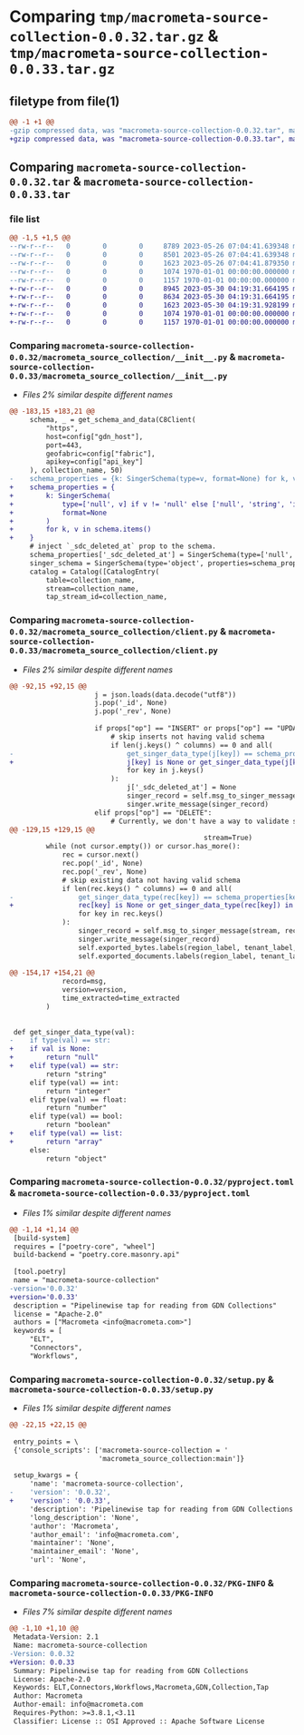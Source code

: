 # Comparing `tmp/macrometa-source-collection-0.0.32.tar.gz` & `tmp/macrometa-source-collection-0.0.33.tar.gz`

## filetype from file(1)

```diff
@@ -1 +1 @@
-gzip compressed data, was "macrometa-source-collection-0.0.32.tar", max compression
+gzip compressed data, was "macrometa-source-collection-0.0.33.tar", max compression
```

## Comparing `macrometa-source-collection-0.0.32.tar` & `macrometa-source-collection-0.0.33.tar`

### file list

```diff
@@ -1,5 +1,5 @@
--rw-r--r--   0        0        0     8789 2023-05-26 07:04:41.639348 macrometa-source-collection-0.0.32/macrometa_source_collection/__init__.py
--rw-r--r--   0        0        0     8501 2023-05-26 07:04:41.639348 macrometa-source-collection-0.0.32/macrometa_source_collection/client.py
--rw-r--r--   0        0        0     1623 2023-05-26 07:04:41.879350 macrometa-source-collection-0.0.32/pyproject.toml
--rw-r--r--   0        0        0     1074 1970-01-01 00:00:00.000000 macrometa-source-collection-0.0.32/setup.py
--rw-r--r--   0        0        0     1157 1970-01-01 00:00:00.000000 macrometa-source-collection-0.0.32/PKG-INFO
+-rw-r--r--   0        0        0     8945 2023-05-30 04:19:31.664195 macrometa-source-collection-0.0.33/macrometa_source_collection/__init__.py
+-rw-r--r--   0        0        0     8634 2023-05-30 04:19:31.664195 macrometa-source-collection-0.0.33/macrometa_source_collection/client.py
+-rw-r--r--   0        0        0     1623 2023-05-30 04:19:31.928199 macrometa-source-collection-0.0.33/pyproject.toml
+-rw-r--r--   0        0        0     1074 1970-01-01 00:00:00.000000 macrometa-source-collection-0.0.33/setup.py
+-rw-r--r--   0        0        0     1157 1970-01-01 00:00:00.000000 macrometa-source-collection-0.0.33/PKG-INFO
```

### Comparing `macrometa-source-collection-0.0.32/macrometa_source_collection/__init__.py` & `macrometa-source-collection-0.0.33/macrometa_source_collection/__init__.py`

 * *Files 2% similar despite different names*

```diff
@@ -183,15 +183,21 @@
     schema, _ = get_schema_and_data(C8Client(
         "https",
         host=config["gdn_host"],
         port=443,
         geofabric=config["fabric"],
         apikey=config["api_key"]
     ), collection_name, 50)
-    schema_properties = {k: SingerSchema(type=v, format=None) for k, v in schema.items()}
+    schema_properties = {
+        k: SingerSchema(
+            type=['null', v] if v != 'null' else ['null', 'string', 'integer', 'number', 'boolean', 'array', 'object'],
+            format=None
+        )
+        for k, v in schema.items()
+    }
     # inject `_sdc_deleted_at` prop to the schema.
     schema_properties['_sdc_deleted_at'] = SingerSchema(type=['null', 'string'], format='date-time')
     singer_schema = SingerSchema(type='object', properties=schema_properties)
     catalog = Catalog([CatalogEntry(
         table=collection_name,
         stream=collection_name,
         tap_stream_id=collection_name,
```

### Comparing `macrometa-source-collection-0.0.32/macrometa_source_collection/client.py` & `macrometa-source-collection-0.0.33/macrometa_source_collection/client.py`

 * *Files 2% similar despite different names*

```diff
@@ -92,15 +92,15 @@
                     j = json.loads(data.decode("utf8"))
                     j.pop('_id', None)
                     j.pop('_rev', None)
 
                     if props["op"] == "INSERT" or props["op"] == "UPDATE":
                         # skip inserts not having valid schema
                         if len(j.keys() ^ columns) == 0 and all(
-                            get_singer_data_type(j[key]) == schema_properties[key].type
+                            j[key] is None or get_singer_data_type(j[key]) in schema_properties[key].type
                             for key in j.keys()
                         ):
                             j['_sdc_deleted_at'] = None
                             singer_record = self.msg_to_singer_message(stream, j, None, utils.now())
                             singer.write_message(singer_record)
                     elif props["op"] == "DELETE":
                         # Currently, we don't have a way to validate schema here
@@ -129,15 +129,15 @@
                                                stream=True)
         while (not cursor.empty()) or cursor.has_more():
             rec = cursor.next()
             rec.pop('_id', None)
             rec.pop('_rev', None)
             # skip existing data not having valid schema
             if len(rec.keys() ^ columns) == 0 and all(
-                get_singer_data_type(rec[key]) == schema_properties[key].type
+                rec[key] is None or get_singer_data_type(rec[key]) in schema_properties[key].type
                 for key in rec.keys()
             ):
                 singer_record = self.msg_to_singer_message(stream, rec, None, utils.now())
                 singer.write_message(singer_record)
                 self.exported_bytes.labels(region_label, tenant_label, fabric_label, workflow_label).inc(len(rec))
                 self.exported_documents.labels(region_label, tenant_label, fabric_label, workflow_label).inc()
 
@@ -154,17 +154,21 @@
             record=msg,
             version=version,
             time_extracted=time_extracted
         )
 
 
 def get_singer_data_type(val):
-    if type(val) == str:
+    if val is None:
+        return "null"
+    elif type(val) == str:
         return "string"
     elif type(val) == int:
         return "integer"
     elif type(val) == float:
         return "number"
     elif type(val) == bool:
         return "boolean"
+    elif type(val) == list:
+        return "array"
     else:
         return "object"
```

### Comparing `macrometa-source-collection-0.0.32/pyproject.toml` & `macrometa-source-collection-0.0.33/pyproject.toml`

 * *Files 1% similar despite different names*

```diff
@@ -1,14 +1,14 @@
 [build-system]
 requires = ["poetry-core", "wheel"]
 build-backend = "poetry.core.masonry.api"
 
 [tool.poetry]
 name = "macrometa-source-collection"
-version='0.0.32'
+version='0.0.33'
 description = "Pipelinewise tap for reading from GDN Collections"
 license = "Apache-2.0"
 authors = ["Macrometa <info@macrometa.com>"]
 keywords = [
     "ELT",
     "Connectors",
     "Workflows",
```

### Comparing `macrometa-source-collection-0.0.32/setup.py` & `macrometa-source-collection-0.0.33/setup.py`

 * *Files 1% similar despite different names*

```diff
@@ -22,15 +22,15 @@
 
 entry_points = \
 {'console_scripts': ['macrometa-source-collection = '
                      'macrometa_source_collection:main']}
 
 setup_kwargs = {
     'name': 'macrometa-source-collection',
-    'version': '0.0.32',
+    'version': '0.0.33',
     'description': 'Pipelinewise tap for reading from GDN Collections',
     'long_description': 'None',
     'author': 'Macrometa',
     'author_email': 'info@macrometa.com',
     'maintainer': 'None',
     'maintainer_email': 'None',
     'url': 'None',
```

### Comparing `macrometa-source-collection-0.0.32/PKG-INFO` & `macrometa-source-collection-0.0.33/PKG-INFO`

 * *Files 7% similar despite different names*

```diff
@@ -1,10 +1,10 @@
 Metadata-Version: 2.1
 Name: macrometa-source-collection
-Version: 0.0.32
+Version: 0.0.33
 Summary: Pipelinewise tap for reading from GDN Collections
 License: Apache-2.0
 Keywords: ELT,Connectors,Workflows,Macrometa,GDN,Collection,Tap
 Author: Macrometa
 Author-email: info@macrometa.com
 Requires-Python: >=3.8.1,<3.11
 Classifier: License :: OSI Approved :: Apache Software License
```

